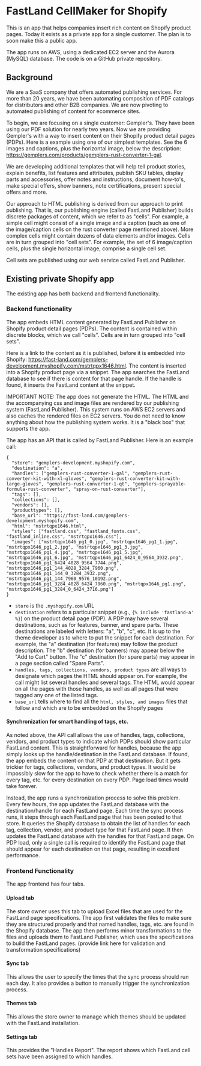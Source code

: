 # FastLand CellMaker for Shopify

This is an app that helps companies insert rich content on Shopify product pages. Today it exists as a private app for a single customer. The plan is to soon make this a public app.

The app runs on AWS, using a dedicated EC2 server and the Aurora (MySQL) database. The code is on a GitHub private repository.


## Background
We are a SaaS company that offers automated publishing services. For more than 20 years, we have been automating composition of PDF catalogs for distributors and other B2B companies. We are now pivoting to automated publishing of content for ecommerce sites.

To begin, we are focusing on a single customer: Gempler's. They have been using our PDF solution for nearly two years. Now we are providing Gempler's with a way to insert content on their Shopify product detail pages (PDPs). Here is a example using one of our simplest templates. See the 6 images and captions, plus the horizontal image, below the description:
https://gemplers.com/products/gemplers-rust-converter-1-gal.

We are developing additional templates that will help tell product stories, explain benefits, list features and attributes, publish SKU tables, display parts and accessories, offer notes and instructions, document how-to's, make special offers, show banners, note certifications, present special offers and more.

Our approach to HTML publishing is derived from our approach to print publishing. That is, our publishing engine (called FastLand Publisher) builds discrete packages of content, which we refer to as "cells". For example, a simple cell might consist of a single image and a caption (such as one of the image/caption cells on the rust converter page mentioned above). More complex cells might contain dozens of data elements and/or images. Cells are in turn grouped into "cell sets". For example, the set of 6 image/caption cells, plus the single horizontal image, comprise a single cell set.

Cell sets are published using our web service called FastLand Publisher.

## Existing private Shopify app
The existing app has both backend and frontend functionality.

### Backend functionality
The app embeds HTML content generated by FastLand Publisher on Shopify product detail pages (PDPs). The content is contained within discrete blocks, which we call "cells". Cells are in turn grouped into "cell sets".


Here is a link to the content as it is published, before it is embedded into Shopify: https://fast-land.com/gemplers-development.myshopify.com/mstrtqpx1646.html. The content is inserted into a Shopify product page via a snippet. The app searches the FastLand database to see if there is content for that page handle. If the handle is found, it inserts the FastLand content at the snippet.

IMPORTANT NOTE: The app does not generate the HTML. The HTML and the accompanying css and image files are rendered by our publishing system (FastLand Publisher). This system runs on AWS EC2 servers and also caches the rendered files on EC2 servers. You do not need to know anything about how the publishing system works. It is a "black box" that supports the app.

The app has an API that is called by FastLand Publisher. Here is an example call:
```
{
  "store": "gemplers-development.myshopify.com",
  "destination": "a",
  "handles": ["gemplers-rust-converter-1-gal", "gemplers-rust-converter-kit-with-xl-gloves", "gemplers-rust-converter-kit-with-large-gloves", "gemplers-rust-converter-1-qt", "gemplers-sprayable-formula-rust-converter", "spray-on-rust-converter"],
  "tags": [],
  "collections": [],
  "vendors": [],
  "producttypes": [],
  "base_url": "https://fast-land.com/gemplers-development.myshopify.com",
  "html": "mstrtqpx1646.html",
  "styles": ["fastland.css", "fastland_fonts.css", "fastland_inline.css", "mstrtqpx1646.css"],
  "images": ["mstrtqpx1646_pg1_0.jpg", "mstrtqpx1646_pg1_1.jpg", "mstrtqpx1646_pg1_2.jpg", "mstrtqpx1646_pg1_3.jpg", "mstrtqpx1646_pg1_4.jpg", "mstrtqpx1646_pg1_5.jpg", "mstrtqpx1646_pg1_6.jpg", "mstrtqpx1646_pg1_6424_0_9564_3932.png", "mstrtqpx1646_pg1_6424_4028_9564_7744.png", "mstrtqpx1646_pg1_144_4028_3284_7960.png", "mstrtqpx1646_pg1_144_0_3284_3932.png", "mstrtqpx1646_pg1_144_7960_9576_10192.png", "mstrtqpx1646_pg1_3284_4028_6424_7960.png", "mstrtqpx1646_pg1.png", "mstrtqpx1646_pg1_3284_0_6424_3716.png"]
}
```
* ```store``` is the ```.myshopify.com``` URL
* ```destination``` refers to a particular snippet (e.g., ```{% include 'fastland-a' %}```) on the product detail page (PDP). A PDP may have several destinations, such as for features, banner, and spare parts. These destinations are labeled with letters: "a", "b", "c", etc. It is up to the theme developer as to where to put the snippet for each destination. For example, the "a" destination (for features) may follow the product description.  The "b" destination (for banners) may appear below the "Add to Cart" button. The "c" destination (for spare parts) may appear in a page section called "Spare Parts".
* ```handles, tags, collections, vendors, product types``` are all ways to designate which pages the HTML should appear on. For example, the call might list several handles and several tags. The HTML would appear on all the pages with those handles, as well as all pages that were tagged any one of the listed tags.
* ```base_url``` tells where to find all the ```html, styles, and images``` files that follow and which are to be embedded on the Shopify pages

#### Synchronization for smart handling of tags, etc.
As noted above, the API call allows the use of handles, tags, collections, vendors, and product types to indicate which PDPs should show particular FastLand content. This is straightforward for handles, because the app simply looks up the handle/destination in the FastLand database. If found, the app embeds the content on that PDP at that destination. But it gets trickier for tags, collections, vendors, and product types. It would be impossibly slow for the app to have to check whether there is a match for every tag, etc. for every destination on every PDP. Page load times would take forever.

Instead, the app runs a synchronization process to solve this problem. Every few hours, the app updates the FastLand database with the destination/handle for each FastLand page. Each time the sync process runs, it steps through each FastLand page that has been posted to that store. It queries the Shopify database to obtain the list of handles for each tag, collection, vendor, and product type for that FastLand page. It then updates the FastLand database with the handles for that FastLand page. On PDP load, only a single call is required to identify the FastLand page that should appear for each destination on that page, resulting in excellent performance.

### Frontend Functionality
The app frontend has four tabs.

#### Upload tab
The store owner uses this tab to upload Excel files that are used for the FastLand page specifications. The app first validates the files to make sure they are structured properly and that named handles, tags, etc. are found in the Shopify database. The app then performs minor transformations to the files and uploads them to FastLand Publisher, which uses the specifications to build the FastLand pages. (provide link here for validation and transformation specifications)

#### Sync tab
This allows  the user to specify the times that the sync process should run each day. It also provides a button to manually trigger the synchronization process.

#### Themes tab
This allows the store owner to manage which themes should be updated with the FastLand installation.  

#### Settings tab
This provides the "Handles Report". The report shows which FastLand cell sets have been assigned to which handles.
